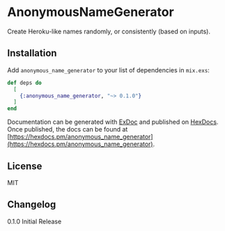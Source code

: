 # AnonymousNameGenerator

Create Heroku-like names randomly, or consistently (based on inputs).

## Installation

Add `anonymous_name_generator` to your list of dependencies in `mix.exs`:

```elixir
def deps do
  [
    {:anonymous_name_generator, "~> 0.1.0"}
  ]
end
```

Documentation can be generated with [ExDoc](https://github.com/elixir-lang/ex_doc)
and published on [HexDocs](https://hexdocs.pm). Once published, the docs can
be found at [https://hexdocs.pm/anonymous_name_generator](https://hexdocs.pm/anonymous_name_generator).

## License

MIT

## Changelog

0.1.0 Initial Release
